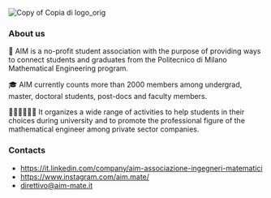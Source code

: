 ![Copy of Copia di logo_orig](https://user-images.githubusercontent.com/101568658/158389313-4a73d962-ab5d-42bd-994f-2c3759f62398.png)

### About us
🤝 AIM is a no-profit student association with the purpose of providing ways to connect students and graduates from the Politecnico di Milano Mathematical Engineering program.

🎓 AIM currently counts more than 2000 members among undergrad, master, doctoral students, post-docs and faculty members.

👩🏻‍💻👨🏼‍💻 It organizes a wide range of activities to help students in their choices during university and to promote the professional figure of the mathematical engineer among private sector companies.

### Contacts
- https://it.linkedin.com/company/aim-associazione-ingegneri-matematici
- https://www.instagram.com/aim.mate/
- direttivo@aim-mate.it
